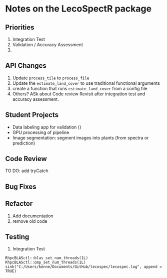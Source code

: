 # Notes on the LecoSpectR package

## Priorities
1. Integration Test
2. Validation / Accuracy Assessment
3. 

## API Changes
1. Update `process_tile` to `process_file`
2. Update the `estimate_land_cover` to use traditional functional arguments
3. create a function that runs `estimate_land_cover` from a config file
4. Others?  ASk about Code review
Revisit after integration test and accuracy assessment.


## Student Projects
* Data labeling app for validation ()
* GPU processing of pipeline
* Image segmentation: segment images into plants (from spectra or prediction)

## Code Review
TO DO: add tryCatch 

## Bug Fixes

## Refactor
1. Add documentation
2. remove old code

## Testing
1. Integration Test



`RhpcBLASctl::blas_set_num_threads(1L) RhpcBLASctl::omp_set_num_threads(1L) sink("C:/Users/kenne/Documents/GitHub/lecospec/lecospec.log", append = TRUE)`


